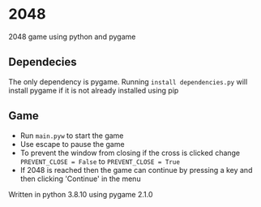 # 2048

2048 game using python and pygame

## Dependecies
The only dependency is pygame. Running `install dependencies.py` will install pygame if it is not already installed using pip

## Game
- Run `main.pyw` to start the game
- Use escape to pause the game
- To prevent the window from closing if the cross is clicked change `PREVENT_CLOSE = False` to `PREVENT_CLOSE = True`
- If 2048 is reached then the game can continue by pressing a key and then clicking 'Continue' in the menu

Written in python 3.8.10 using pygame 2.1.0
